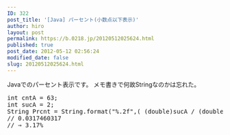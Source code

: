 ```yaml
---
ID: 322
post_title: '[Java] パーセント(小数点以下表示)'
author: hiro
layout: post
permalink: https://b.0218.jp/20120512025624.html
published: true
post_date: 2012-05-12 02:56:24
modified_date: false
slug: 20120512025624.html
---
```

Javaでのパーセント表示です。
メモ書きで何故Stringなのかは忘れた。
<!--more-->
<pre class='prettyprint linenums'>
int cntA = 63;
int sucA = 2;
String Prcnt = String.format("%.2f",( (double)sucA / (double)cntA * 100) );
// 0.0317460317
// ⇒ 3.17%
</pre>